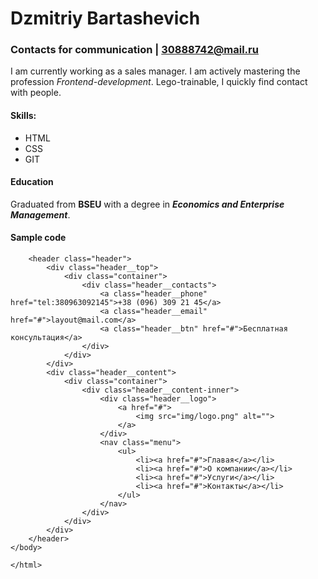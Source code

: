 # Dzmitriy Bartashevich 
### Contacts for communication   |  30888742@mail.ru

I am currently working as a sales manager. I am actively mastering the profession *Frontend-development*. Lego-trainable, I quickly find contact with people.

#### Skills:
- HTML
- CSS
- GIT

#### Education
Graduated from **BSEU** with a degree in ***Economics and Enterprise Management***.

#### Sample code
```<body>
    <header class="header">
        <div class="header__top">
            <div class="container">
                <div class="header__contacts">
                    <a class="header__phone" href="tel:380963092145">+38 (096) 309 21 45</a>
                    <a class="header__email" href="#">layout@mail.com</a>
                    <a class="header__btn" href="#">Бесплатная консультация</a>
                </div>
            </div>
        </div>
        <div class="header__content">
            <div class="container">
                <div class="header__content-inner">
                    <div class="header__logo">
                        <a href="#">
                            <img src="img/logo.png" alt="">
                        </a>
                    </div>
                    <nav class="menu">
                        <ul>
                            <li><a href="#">Главая</a></li>
                            <li><a href="#">О компании</a></li>
                            <li><a href="#">Услуги</a></li>
                            <li><a href="#">Контакты</a></li>
                        </ul>
                    </nav>
                </div>
            </div>
        </div>
    </header>
</body>

</html>
```